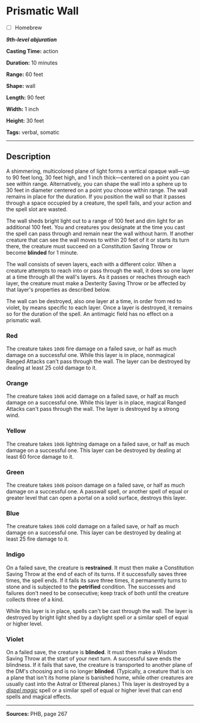 # Prismatic Wall

- [ ] Homebrew

***9th-level abjuration***

**Casting Time:** action

**Duration:** 10 minutes

**Range:** 60 feet

**Shape:** wall

**Length:** 90 feet

**Width:** 1 inch

**Height:** 30 feet

**Tags:** verbal, somatic

---

## Description
A shimmering, multicolored plane of light forms a vertical opaque wall—up to 90 feet long, 30 feet high, and 1 inch thick—centered on a point you can see within range.
Alternatively, you can shape the wall into a sphere up to 30 feet in diameter centered on a point you choose within range.
The wall remains in place for the duration.
If you position the wall so that it passes through a space occupied by a creature, the spell fails, and your action and the spell slot are wasted.

The wall sheds bright light out to a range of 100 feet and dim light for an additional 100 feet.
You and creatures you designate at the time you cast the spell can pass through and remain near the wall without harm.
If another creature that can see the wall moves to within 20 feet of it or starts its turn there, the creature must succeed on a Constitution Saving Throw or become **blinded** for 1 minute.

The wall consists of seven layers, each with a different color.
When a creature attempts to reach into or pass through the wall, it does so one layer at a time through all the wall's layers.
As it passes or reaches through each layer, the creature must make a Dexterity Saving Throw or be affected by that layer's properties as described below.

The wall can be destroyed, also one layer at a time, in order from red to violet, by means specific to each layer.
Once a layer is destroyed, it remains so for the duration of the spell.
An antimagic field has no effect on a prismatic wall.

### Red
The creature takes `10d6` fire damage on a failed save, or half as much damage on a successful one.
While this layer is in place, nonmagical Ranged Attacks can't pass through the wall.
The layer can be destroyed by dealing at least 25 cold damage to it.

### Orange
The creature takes `10d6` acid damage on a failed save, or half as much damage on a successful one.
While this layer is in place, magical Ranged Attacks can't pass through the wall.
The layer is destroyed by a strong wind.

### Yellow
The creature takes `10d6` lightning damage on a failed save, or half as much damage on a successful one.
This layer can be destroyed by dealing at least 60 force damage to it.

### Green
The creature takes `10d6` poison damage on a failed save, or half as much damage on a successful one.
A passwall spell, or another spell of equal or greater level that can open a portal on a solid surface, destroys this layer.

### Blue
The creature takes `10d6` cold damage on a failed save, or half as much damage on a successful one.
This layer can be destroyed by dealing at least 25 fire damage to it.

### Indigo
On a failed save, the creature is **restrained**.
It must then make a Constitution Saving Throw at the end of each of its turns.
If it successfully saves three times, the spell ends.
If it fails its save three times, it permanently turns to stone and is subjected to the **petrified** condition.
The successes and failures don't need to be consecutive; keep track of both until the creature collects three of a kind.

While this layer is in place, spells can't be cast through the wall.
The layer is destroyed by bright light shed by a daylight spell or a similar spell of equal or higher level.

### Violet
On a failed save, the creature is **blinded**.
It must then make a Wisdom Saving Throw at the start of your next turn.
A successful save ends the blindness.
If it fails that save, the creature is transported to another plane of the DM's choosing and is no longer **blinded**.
(Typically, a creature that is on a plane that isn't its home plane is banished home, while other creatures are usually cast into the Astral or Ethereal planes.) This layer is destroyed by a [*dispel magic*](./dispel-magic) spell or a similar spell of equal or higher level that can end spells and magical effects.

---

**Sources:** PHB, page 267
